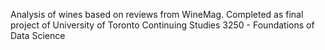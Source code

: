 Analysis of wines based on reviews from WineMag. 
Completed as final project of University of Toronto Continuing Studies 3250 - Foundations of Data Science
